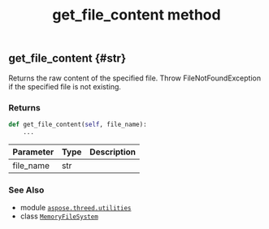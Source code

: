 ﻿---
title: get_file_content method
second_title: Aspose.3D for Python via .NET API References
description: 
type: docs
weight: 20
url: /python-net/aspose.threed.utilities/memoryfilesystem/get_file_content/
is_root: false
---

## get_file_content {#str}

Returns the raw content of the specified file.
Throw FileNotFoundException if the specified file is not existing.


### Returns 





```python
def get_file_content(self, file_name):
    ...
```


| Parameter | Type | Description |
| :- | :- | :- |
| file_name | str |  |



### See Also
* module [`aspose.threed.utilities`](../../)
* class [`MemoryFileSystem`](/3d/python-net/aspose.threed.utilities/memoryfilesystem)
